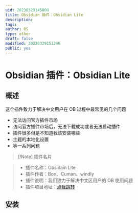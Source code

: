 ```yaml
---
uid: 20230329145808
title: Obsidian 插件：Obsidian Lite
description:
tags:
author: OS
type: other
draft: false
modified: 20230329151246
public: yes
---
```


# Obsidian 插件：Obsidian Lite

## 概述

这个插件致力于解决中文用户在 OB 过程中最常见的几个问题

-   无法访问官方插件市场
-   访问官方插件市场后，无法下载成功或者无法启动插件
-   插件很多但是不知道我该安装哪些
-   主题的本地化设置
-   等一系列问题

> [!Note] 插件名片

> -   插件名称：Obsidain Lite
> -   插件作者：Bon、Cuman、windly
> -   插件说明：我们致力于解决中文区用户的 OB 使用问题
> -   插件项目地址：[点我跳转](https://github.com/Wanxp/obsidian-douban)

## 安装
